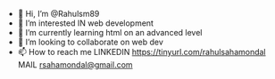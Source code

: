 - 👋 Hi, I’m @Rahulsm89
- 👀 I’m interested IN web development
- 🌱 I’m currently learning html on an advanced level
- 💞️ I’m looking to collaborate on web dev
- 📫 How to reach me 
       LINKEDIN https://tinyurl.com/rahulsahamondal
       MAIL rsahamondal@gmail.com                     


<!---
Rahulsm89/Rahulsm89 is a ✨ special ✨ repository because its `README.md` (this file) appears on your GitHub profile.
You can click the Preview link to take a look at your changes.
--->
